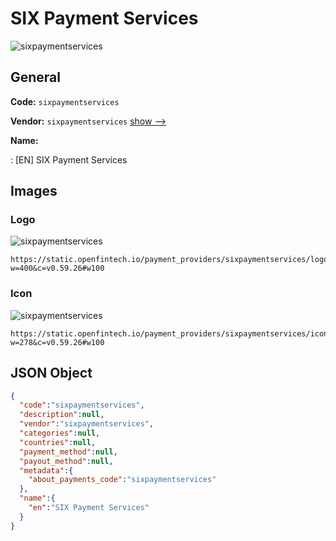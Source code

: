 
# SIX Payment Services 
![sixpaymentservices](https://static.openfintech.io/payment_providers/sixpaymentservices/logo.png?w=400&c=v0.59.26#w100)  

## General 
 
**Code:** `sixpaymentservices` 
 
**Vendor:** `sixpaymentservices` [show -->](/vendors/sixpaymentservices/) 
 
**Name:** 
 
:	[EN] SIX Payment Services 
 

## Images 

### Logo 
 
![sixpaymentservices](https://static.openfintech.io/payment_providers/sixpaymentservices/logo.png?w=400&c=v0.59.26#w100)  

```
https://static.openfintech.io/payment_providers/sixpaymentservices/logo.png?w=400&c=v0.59.26#w100
```  

### Icon 
 
![sixpaymentservices](https://static.openfintech.io/payment_providers/sixpaymentservices/icon.png?w=278&c=v0.59.26#w100)  

```
https://static.openfintech.io/payment_providers/sixpaymentservices/icon.png?w=278&c=v0.59.26#w100
```  

## JSON Object 

```json
{
  "code":"sixpaymentservices",
  "description":null,
  "vendor":"sixpaymentservices",
  "categories":null,
  "countries":null,
  "payment_method":null,
  "payout_method":null,
  "metadata":{
    "about_payments_code":"sixpaymentservices"
  },
  "name":{
    "en":"SIX Payment Services"
  }
}
```  
